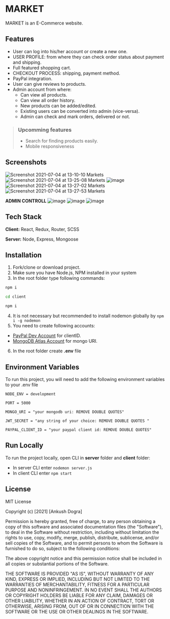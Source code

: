 # MARKET

MARKET is an E-Commerce website.

## Features

- User can log into his/her account or create a new one.
- USER PROFILE: from where they can check order status about payment and shipping.
- Full featured shopping cart.
- CHECKOUT PROCESS: shipping, payment method.
- PayPal integration.
- User can give reviews to products.
- Admin account from where:
  * Can view all products.
  * Can view all order history.
  * New products can be added/edited.
  * Existing users can be converted into admin (vice-versa).
  * Admin can check and mark orders, delivered or not. 

> ### Upcomming features
>
> - Search for finding products easily.
> - Mobile responsiveness

## Screenshots
![Screenshot 2021-07-04 at 13-10-10 Markets](https://user-images.githubusercontent.com/75878788/124377741-1f81bc80-dccb-11eb-8898-6ff3a1b8906d.png)
![Screenshot 2021-07-04 at 13-25-08 Markets](https://user-images.githubusercontent.com/75878788/124377763-4809b680-dccb-11eb-9e45-efac1b1438fe.png)
![image](https://user-images.githubusercontent.com/75878788/125218730-28811800-e2e1-11eb-897e-260460176cf8.png)
![Screenshot 2021-07-04 at 13-27-02 Markets](https://user-images.githubusercontent.com/75878788/124377806-8f904280-dccb-11eb-99f7-b41f800d5803.png)
![Screenshot 2021-07-04 at 13-27-53 Markets](https://user-images.githubusercontent.com/75878788/124377835-bd758700-dccb-11eb-9b81-885413951e36.png)

**ADMIN CONTROLL**
![image](https://user-images.githubusercontent.com/75878788/125095762-24db6e80-e0f2-11eb-9149-30eca694b5ca.png)
![image](https://user-images.githubusercontent.com/75878788/125095794-2dcc4000-e0f2-11eb-87ba-f2cf1b70a108.png)
![image](https://user-images.githubusercontent.com/75878788/125095880-3e7cb600-e0f2-11eb-895e-c812dc2a948d.png)




## Tech Stack

**Client:** React, Redux, Router, SCSS

**Server:** Node, Express, Mongoose

  
## Installation

1. Fork/clone or download project.
2. Make sure you have Node.js, NPM installed in your system
3. In the root folder type following commands:

```bash
npm i
```

```bash
cd client
```

```bash
npm i
```

4. It is not necessary but recommended to install nodemon globally by `npm i -g nodemon`
5. You need to create following accounts:

- [PayPal Dev Account](https://developer.paypal.com/developer/accounts/) for clientID.
- [MongoDB Atlas Account](https://www.mongodb.com/cloud/atlas/register) for mongo URI.

6. In the root folder create **.env** file


## Environment Variables

To run this project, you will need to add the following environment variables to your .env file

`NODE_ENV = development`

`PORT = 5000`

`MONGO_URI = "your mongodb uri: REMOVE DOUBLE QUOTES"`

`JWT_SECRET = "any string of your choice: REMOVE DOUBLE QUOTES "`

`PAYPAL_CLIENT_ID = "your paypal client id: REMOVE DOUBLE QUOTES"`


## Run Locally

To run the project locally, open CLI in **server** folder and **client** folder:

- In server CLI enter `nodemon server.js`
- In client CLI enter `npm start`


## License

MIT License

Copyright (c) [2021] [Ankush Dogra]

Permission is hereby granted, free of charge, to any person obtaining a copy
of this software and associated documentation files (the "Software"), to deal
in the Software without restriction, including without limitation the rights
to use, copy, modify, merge, publish, distribute, sublicense, and/or sell
copies of the Software, and to permit persons to whom the Software is
furnished to do so, subject to the following conditions:

The above copyright notice and this permission notice shall be included in all
copies or substantial portions of the Software.

THE SOFTWARE IS PROVIDED "AS IS", WITHOUT WARRANTY OF ANY KIND, EXPRESS OR
IMPLIED, INCLUDING BUT NOT LIMITED TO THE WARRANTIES OF MERCHANTABILITY,
FITNESS FOR A PARTICULAR PURPOSE AND NONINFRINGEMENT. IN NO EVENT SHALL THE
AUTHORS OR COPYRIGHT HOLDERS BE LIABLE FOR ANY CLAIM, DAMAGES OR OTHER
LIABILITY, WHETHER IN AN ACTION OF CONTRACT, TORT OR OTHERWISE, ARISING FROM,
OUT OF OR IN CONNECTION WITH THE SOFTWARE OR THE USE OR OTHER DEALINGS IN THE
SOFTWARE.

